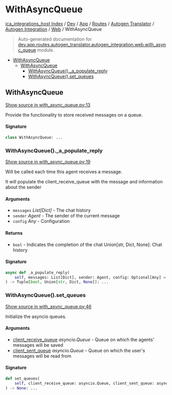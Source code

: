 # WithAsyncQueue

[ica_integrations_host Index](../../../../../../README.md#ica_integrations_host-index) / [Dev](../../../../../index.md#dev) / [App](../../../../index.md#app) / [Routes](../../../index.md#routes) / [Autogen Translator](../../index.md#autogen-translator) / [Autogen Integration](../index.md#autogen-integration) / [Web](./index.md#web) / WithAsyncQueue

> Auto-generated documentation for [dev.app.routes.autogen_translator.autogen_integration.web.with_async_queue](https://github.com/destiny/ica_integrations_host/blob/main/dev/app/routes/autogen_translator/autogen_integration/web/with_async_queue.py) module.

- [WithAsyncQueue](#withasyncqueue)
  - [WithAsyncQueue](#withasyncqueue-1)
    - [WithAsyncQueue()._a_populate_reply](#withasyncqueue()_a_populate_reply)
    - [WithAsyncQueue().set_queues](#withasyncqueue()set_queues)

## WithAsyncQueue

[Show source in with_async_queue.py:13](https://github.com/destiny/ica_integrations_host/blob/main/dev/app/routes/autogen_translator/autogen_integration/web/with_async_queue.py#L13)

Provide the functionality to store received messages on a queue.

#### Signature

```python
class WithAsyncQueue: ...
```

### WithAsyncQueue()._a_populate_reply

[Show source in with_async_queue.py:19](https://github.com/destiny/ica_integrations_host/blob/main/dev/app/routes/autogen_translator/autogen_integration/web/with_async_queue.py#L19)

Will be called each time this agent receives a message.

It will populate the client_receive_queue with the message and information about the sender

#### Arguments

- `messages` *List[Dict]* - The chat history
- `sender` *Agent* - The sender of the current message
- `config` *Any* - Configuration

#### Returns

- `bool` - Indicates the completion of the chat
Union[str, Dict, None]: Chat history

#### Signature

```python
async def _a_populate_reply(
    self, messages: List[Dict], sender: Agent, config: Optional[Any] = None
) -> Tuple[bool, Union[str, Dict, None]]: ...
```

### WithAsyncQueue().set_queues

[Show source in with_async_queue.py:46](https://github.com/destiny/ica_integrations_host/blob/main/dev/app/routes/autogen_translator/autogen_integration/web/with_async_queue.py#L46)

Initialize the asyncio queues.

#### Arguments

- [client_receive_queue](#withasyncqueue) *asyncio.Queue* - Queue on which the agents' messages will be saved
- [client_sent_queue](#withasyncqueue) *asyncio.Queue* - Queue on which the user's messages will be read from

#### Signature

```python
def set_queues(
    self, client_receive_queue: asyncio.Queue, client_sent_queue: asyncio.Queue
) -> None: ...
```
